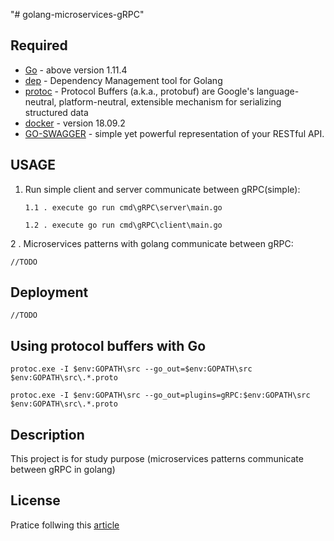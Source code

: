 "# golang-microservices-gRPC" 
## Required

* [Go](http://www.dropwizard.io/1.0.2/docs/) - above version 1.11.4
* [dep](https://maven.apache.org/) - Dependency Management tool for Golang 
* [protoc](https://developers.google.com/protocol-buffers/) - Protocol Buffers (a.k.a., protobuf) are Google's language-neutral,
 platform-neutral, extensible mechanism for serializing structured data
* [docker](https://www.docker.com/) - version 18.09.2
* [GO-SWAGGER](https://github.com/go-swagger/go-swagger) - simple yet powerful representation of your RESTful API.
## USAGE

 1. Run simple client and server communicate between gRPC(simple):
    
        1.1 . execute go run cmd\gRPC\server\main.go
        
        1.2 . execute go run cmd\gRPC\client\main.go
 
 2 . Microservices patterns with golang communicate between gRPC: 
 
    //TODO
## Deployment
    //TODO 

## Using protocol buffers with Go
    protoc.exe -I $env:GOPATH\src --go_out=$env:GOPATH\src $env:GOPATH\src\.*.proto
       
    protoc.exe -I $env:GOPATH\src --go_out=plugins=gRPC:$env:GOPATH\src $env:GOPATH\src\.*.proto
## Description
This project is for study purpose (microservices patterns communicate between gRPC in golang)

## License
Pratice follwing this  [article](https://bitbucket.org/blog/writing-a-microservice-in-golang-which-communicates-over-grpc)
